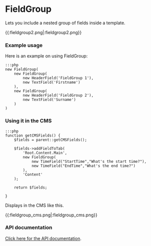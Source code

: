 # FieldGroup

Lets you include a nested group of fields inside a template.

{{:fieldgroup2.png|:fieldgroup2.png}}

### Example usage

Here is an example on using FieldGroup:

	:::php
	new FieldGroup(
		new FieldGroup(
			new HeaderField('FieldGroup 1'),
			new TextField('Firstname')
		),
		new FieldGroup(
			new HeaderField('FieldGroup 2'),
			new TextField('Surname')
		)
	)


### Using it in the CMS

	:::php
	function getCMSFields() {
		$fields = parent::getCMSFields();
		
		$fields->addFieldToTab(
			'Root.Content.Main', 
			new FieldGroup(
				new TimeField("StartTime","What's the start time?"),
				new TimeField("EndTime","What's the end time?")
			),
			'Content'
		);	
		
		return $fields;
			
	}


Displays in the CMS like this.

{{:fieldgroup_cms.png|:fieldgroup_cms.png}}

### API documentation

[Click here for the API documentation](http://api.silverstripe.org/trunk/forms/fields-structural/FieldGroup.html).
